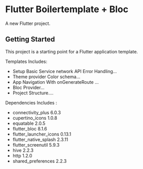 # Flutter Boilertemplate + Bloc

A new Flutter project.

## Getting Started

This project is a starting point for a Flutter application template.

Templates Includes:

- Setup Basic Service network API Error Handling...
- Theme provider Color schema...
- App Navigation With onGenerateRoute ...
- Bloc Provider...
- Project Structure....


Dependencies Includes :

- connectivity_plus 6.0.3
- cupertino_icons 1.0.8
- equatable 2.0.5
- flutter_bloc 8.1.6
- flutter_launcher_icons 0.13.1
- flutter_native_splash 2.3.11
- flutter_screenutil 5.9.3
- hive 2.2.3
- http 1.2.0
- shared_preferences 2.2.3



